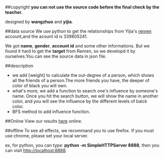 ##copyright
__you can not use the source code before the final check by the teacher.__

designed by __wangzhuo__ and __yijia__.

##data source
We use python to get the relationships from Yijia's [renren](http://www.renren.com/339805241) account,and the acount id is 339805241.

We got __name__, __gender__, __account id__ and some other informations. But we found it hard to get the __target__ from Renren, so we developd it by ourselves.You can see the source data in json file.

##description
*   we add [weight] to calculate the out-degree of a person, which shows all the friends of a person.The more friends you have, the deeper of color of black you will own.
*   what's more, we add a function to search one's influence by someone's name. Once you hit the search button, we will show the name in another color, and you will see the influence by the different levels of balck color.
*   BFS method to add influence function.

##Online
View our results [here](http://yijia.ws/pages/force_new.html) online.

##offline
To see all effects, we recommand you to use firefox. If you must use chrome, please set your local server.

ex, for python, you can type: __python -m SimpleHTTPServer 8888__, then you can visit [http://localhost:8888](http://localhost:8888).

